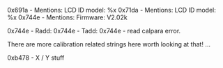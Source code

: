 0x691a - Mentions: LCD ID model: %x
0x71da - Mentions: LCD ID model: %x
0x744e - Mentions: Firmware: V2.02k

0x744e - Radd:
0x744e - Tadd:
0x744e - read calpara error.  

There are more calibration related strings here worth looking at that!  ...


0xb478 - X / Y stuff
